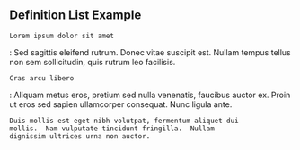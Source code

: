 <br>

## Definition List Example  

`Lorem ipsum dolor sit amet`

:   Sed sagittis eleifend rutrum. Donec vitae suscipit est. 
    Nullam tempus tellus non sem sollicitudin, 
    quis rutrum leo facilisis.

`Cras arcu libero`

:   Aliquam metus eros, pretium sed nulla venenatis, 
    faucibus auctor ex. Proin ut eros sed sapien ullamcorper 
    consequat. Nunc ligula ante.

    Duis mollis est eget nibh volutpat, fermentum aliquet dui 
    mollis.  Nam vulputate tincidunt fringilla.  Nullam 
    dignissim ultrices urna non auctor.

<br>